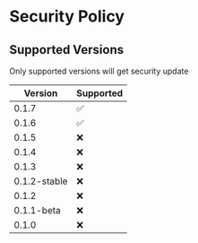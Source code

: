 # Security Policy

## Supported Versions

Only supported versions will get security update

| Version      | Supported          |
| ------------ | ------------------ |
| 0.1.7        | :white_check_mark: |
| 0.1.6        | :white_check_mark: |
| 0.1.5        | :x:                |
| 0.1.4        | :x:                |
| 0.1.3        | :x:                |
| 0.1.2-stable | :x:                |
| 0.1.2        | :x:                |
| 0.1.1-beta   | :x:                |
| 0.1.0        | :x:                |
